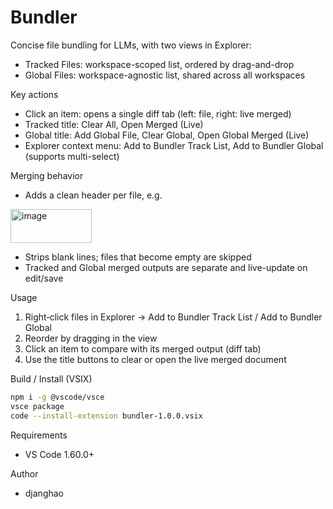 # Bundler

Concise file bundling for LLMs, with two views in Explorer:

- Tracked Files: workspace-scoped list, ordered by drag-and-drop
- Global Files: workspace-agnostic list, shared across all workspaces

Key actions
- Click an item: opens a single diff tab (left: file, right: live merged)
- Tracked title: Clear All, Open Merged (Live)
- Global title: Add Global File, Clear Global, Open Global Merged (Live)
- Explorer context menu: Add to Bundler Track List, Add to Bundler Global (supports multi-select)

Merging behavior
- Adds a clean header per file, e.g.
<img width="130" height="54" alt="image" src="https://github.com/user-attachments/assets/79ab240d-a065-4e47-8c21-af35b1caf542" />

- Strips blank lines; files that become empty are skipped
- Tracked and Global merged outputs are separate and live-update on edit/save

Usage
1) Right‑click files in Explorer → Add to Bundler Track List / Add to Bundler Global
2) Reorder by dragging in the view
3) Click an item to compare with its merged output (diff tab)
4) Use the title buttons to clear or open the live merged document

Build / Install (VSIX)
```bash
npm i -g @vscode/vsce
vsce package
code --install-extension bundler-1.0.0.vsix
```

Requirements
- VS Code 1.60.0+

Author
- djanghao
